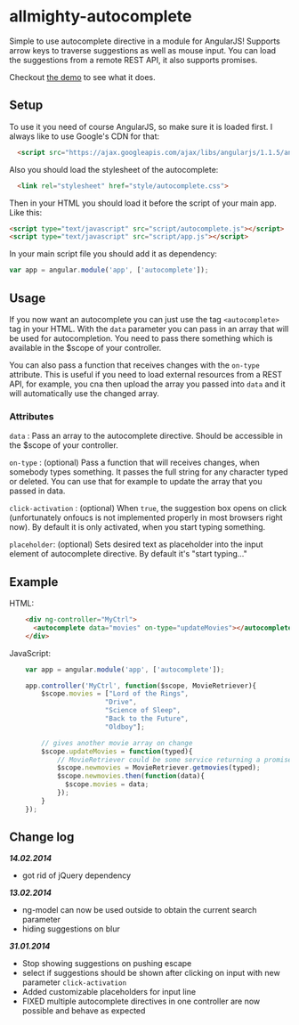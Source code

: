 allmighty-autocomplete
======================

Simple to use autocomplete directive in a module for AngularJS!
Supports arrow keys to traverse suggestions as well as mouse input. 
You can load the suggestions from a remote REST API, it also supports promises. 

Checkout [the demo](http://justgoscha.github.io/allmighty-autocomplete/) to see what it does.

## Setup

To use it you need of course AngularJS, so make sure it is loaded first. I always like to use Google's CDN for that:

```html
  <script src="https://ajax.googleapis.com/ajax/libs/angularjs/1.1.5/angular.min.js"></script>
```

Also you should load the stylesheet of the autocomplete:

```html
  <link rel="stylesheet" href="style/autocomplete.css">
```

Then in your HTML you should load it before the script of your main app. Like this:

```html
<script type="text/javascript" src="script/autocomplete.js"></script>
<script type="text/javascript" src="script/app.js"></script>
```

In your main script file you should add it as dependency:

```javascript
var app = angular.module('app', ['autocomplete']);
```

## Usage

If you now want an autocomplete you can just use the tag `<autocomplete>` tag in your HTML. With the `data` parameter you can pass in an array that will be used for autocompletion. You need to pass there something which is available in the $scope of your controller. 

You can also pass a function that receives changes with the `on-type` attribute. This is useful if you need to load external resources from a REST API, for example, you cna then upload the array you passed into `data` and it will automatically use the changed array.

### Attributes

`data` : Pass an array to the autocomplete directive. Should be accessible in the $scope of your controller.

`on-type` : (optional) Pass a function that will receives changes, when somebody types something. It passes the full string for any character typed or deleted. You can use that for example to update the array that you passed in data.

`click-activation` : (optional) When `true`, the suggestion box opens on click (unfortunately onfoucs is not implemented properly in most browsers right now). By default it is only activated, when you start typing something.

`placeholder`: (optional) Sets desired text as placeholder into the input element of autocomplete directive. By default it's "start typing..."

## Example

HTML: 
```html
    <div ng-controller="MyCtrl">  
      <autocomplete data="movies" on-type="updateMovies"></autocomplete>
    </div>
```

JavaScript:
```javascript
	var app = angular.module('app', ['autocomplete']);

	app.controller('MyCtrl', function($scope, MovieRetriever){
		$scope.movies = ["Lord of the Rings",
		 				"Drive",
		 				"Science of Sleep",
		 				"Back to the Future",
		 				"Oldboy"];

		// gives another movie array on change
		$scope.updateMovies = function(typed){
			// MovieRetriever could be some service returning a promise
		    $scope.newmovies = MovieRetriever.getmovies(typed);
		    $scope.newmovies.then(function(data){
		      $scope.movies = data;
		    });
		}
	});

```

## Change log

***14.02.2014***
+ got rid of jQuery dependency

***13.02.2014***

+ ng-model can now be used outside to obtain the current search parameter
+ hiding suggestions on blur

***31.01.2014***
+ Stop showing suggestions on pushing escape
+ select if suggestions should be shown after clicking on input with new parameter `click-activation`
+ Added customizable placeholders for input line
+ FIXED multiple autocomplete directives in one controller are now possible and behave as expected



